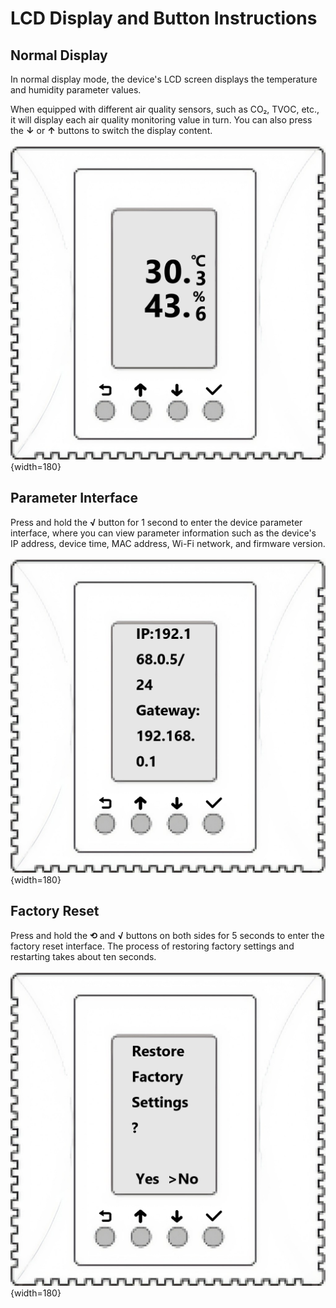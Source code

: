 # LCD Display and Button Instructions

## Normal Display

In normal display mode, the device's LCD screen displays the temperature and humidity parameter values.

When equipped with different air quality sensors, such as CO₂, TVOC, etc., it will display each air quality monitoring value in turn. You can also press the **↓** or **↑** buttons to switch the display content.

![NTHM Panel TH](images/th.png){width=180}

## Parameter Interface

Press and hold the **√** button for 1 second to enter the device parameter interface, where you can view parameter information such as the device's IP address, device time, MAC address, Wi-Fi network, and firmware version.

![NTHM Panel IP](images/ip.png){width=180}

## Factory Reset

Press and hold the **⟲** and **√** buttons on both sides for 5 seconds to enter the factory reset interface. The process of restoring factory settings and restarting takes about ten seconds.

![NTHM Panel Factory](images/reset.png){width=180}
